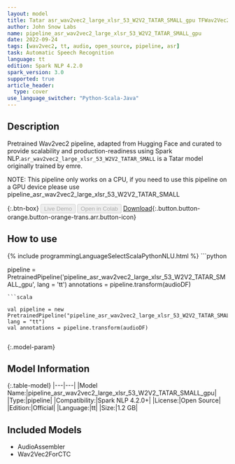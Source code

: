 ```yaml
---
layout: model
title: Tatar asr_wav2vec2_large_xlsr_53_W2V2_TATAR_SMALL_gpu TFWav2Vec2ForCTC from emre
author: John Snow Labs
name: pipeline_asr_wav2vec2_large_xlsr_53_W2V2_TATAR_SMALL_gpu
date: 2022-09-24
tags: [wav2vec2, tt, audio, open_source, pipeline, asr]
task: Automatic Speech Recognition
language: tt
edition: Spark NLP 4.2.0
spark_version: 3.0
supported: true
article_header:
  type: cover
use_language_switcher: "Python-Scala-Java"
---
```


## Description

Pretrained Wav2vec2  pipeline, adapted from Hugging Face and curated to provide scalability and production-readiness using Spark NLP.`asr_wav2vec2_large_xlsr_53_W2V2_TATAR_SMALL` is a Tatar model originally trained by emre.

NOTE: This pipeline only works on a CPU, if you need to use this pipeline on a GPU device please use pipeline_asr_wav2vec2_large_xlsr_53_W2V2_TATAR_SMALL

{:.btn-box}
<button class="button button-orange" disabled>Live Demo</button>
<button class="button button-orange" disabled>Open in Colab</button>
[Download](https://s3.amazonaws.com/auxdata.johnsnowlabs.com/public/models/pipeline_asr_wav2vec2_large_xlsr_53_W2V2_TATAR_SMALL_gpu_tt_4.2.0_3.0_1664042859352.zip){:.button.button-orange.button-orange-trans.arr.button-icon}

## How to use



<div class="tabs-box" markdown="1">
{% include programmingLanguageSelectScalaPythonNLU.html %}
```python

pipeline = PretrainedPipeline('pipeline_asr_wav2vec2_large_xlsr_53_W2V2_TATAR_SMALL_gpu', lang = 'tt')
annotations =  pipeline.transform(audioDF)
    
```
```scala

val pipeline = new PretrainedPipeline("pipeline_asr_wav2vec2_large_xlsr_53_W2V2_TATAR_SMALL_gpu", lang = "tt")
val annotations = pipeline.transform(audioDF)
    
```
</div>

{:.model-param}
## Model Information

{:.table-model}
|---|---|
|Model Name:|pipeline_asr_wav2vec2_large_xlsr_53_W2V2_TATAR_SMALL_gpu|
|Type:|pipeline|
|Compatibility:|Spark NLP 4.2.0+|
|License:|Open Source|
|Edition:|Official|
|Language:|tt|
|Size:|1.2 GB|

## Included Models

- AudioAssembler
- Wav2Vec2ForCTC